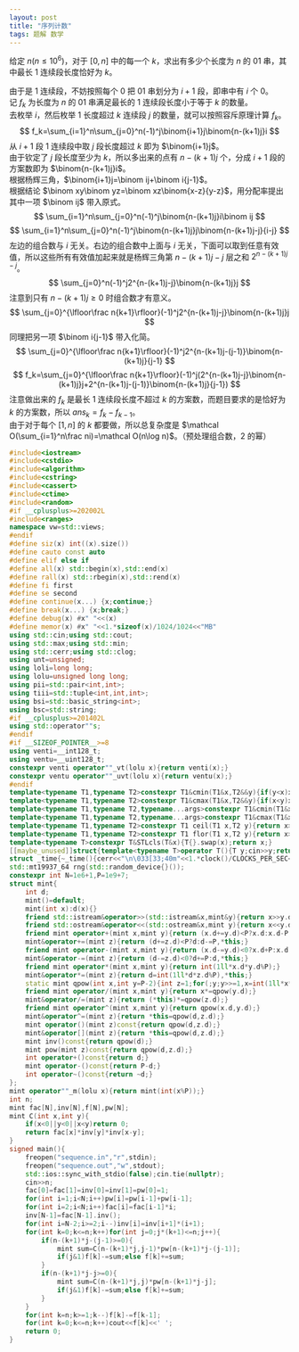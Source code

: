 ```yaml
---
layout: post
title: "序列计数"
tags: 题解 数学
---
```


给定 $n(n\le10^6)$，对于 $[0,n]$ 中的每一个 $k$，求出有多少个长度为 $n$ 的 $01$ 串，其中最长 $1$ 连续段长度恰好为 $k$。

由于是 $1$ 连续段，不妨按照每个 $0$ 把 $01$ 串划分为 $i+1$ 段，即串中有 $i$ 个 $0$。  
记 $f_k$ 为长度为 $n$ 的 $01$ 串满足最长的 $1$ 连续段长度小于等于 $k$ 的数量。  
去枚举 $i$，然后枚举 $1$ 长度超过 $k$ 连续段 $j$ 的数量，就可以按照容斥原理计算 $f_k$。
$$
f_k=\sum_{i=1}^n\sum_{j=0}^n(-1)^j\binom{i+1}j\binom{n-(k+1)j}i
$$
从 $i+1$ 段 $1$ 连续段中取 $j$ 段长度超过 $k$ 即为 $\binom{i+1}j$。  
由于钦定了 $j$ 段长度至少为 $k$，所以多出来的点有 $n-(k+1)j$ 个，分成 $i+1$ 段的方案数即为 $\binom{n-(k+1)j}i$。  
根据杨辉三角，$\binom{i+1}j=\binom ij+\binom i{j-1}$。  
根据结论 $\binom xy\binom yz=\binom xz\binom{x-z}{y-z}$，用分配率提出其中一项 $\binom ij$ 带入原式。
$$
\sum_{i=1}^n\sum_{j=0}^n(-1)^j\binom{n-(k+1)j}i\binom ij
$$
$$
\sum_{i=1}^n\sum_{j=0}^n(-1)^j\binom{n-(k+1)j}j\binom{n-(k+1)j-j}{i-j}
$$
左边的组合数与 $i$ 无关。右边的组合数中上面与 $i$ 无关，下面可以取到任意有效值，所以这些所有有效值加起来就是杨辉三角第 $n-(k+1)j-j$ 层之和 $2^{n-(k+1)j-j}$。
$$
\sum_{j=0}^n(-1)^j2^{n-(k+1)j-j}\binom{n-(k+1)j}j
$$
注意到只有 $n-(k+1)j\ge0$ 时组合数才有意义。
$$
\sum_{j=0}^{\lfloor\frac n{k+1}\rfloor}(-1)^j2^{n-(k+1)j-j}\binom{n-(k+1)j}j
$$
同理把另一项 $\binom i{j-1}$ 带入化简。
$$
\sum_{j=0}^{\lfloor\frac n{k+1}\rfloor}(-1)^j2^{n-(k+1)j-(j-1)}\binom{n-(k+1)j}{j-1}
$$
$$
f_k=\sum_{j=0}^{\lfloor\frac n{k+1}\rfloor}(-1)^j(2^{n-(k+1)j-j}\binom{n-(k+1)j}j+2^{n-(k+1)j-(j-1)}\binom{n-(k+1)j}{j-1})
$$
注意做出来的 $f_k$ 是最长 $1$ 连续段长度不超过 $k$ 的方案数，而题目要求的是恰好为 $k$ 的方案数，所以 $ans_k=f_k-f_{k-1}$。  
由于对于每个 $[1,n]$ 的 $k$ 都要做，所以总复杂度是 $\mathcal O(\sum_{i=1}^n\frac ni)=\mathcal O(n\log n)$。（预处理组合数，$2$ 的幂）
```cpp
#include<iostream>
#include<cstdio>
#include<algorithm>
#include<cstring>
#include<cassert>
#include<ctime>
#include<random>
#if __cplusplus>=202002L
#include<ranges>
namespace vw=std::views;
#endif
#define siz(x) int((x).size())
#define cauto const auto
#define elif else if
#define all(x) std::begin(x),std::end(x)
#define rall(x) std::rbegin(x),std::rend(x)
#define fi first
#define se second
#define continue(x...) {x;continue;}
#define break(x...) {x;break;}
#define debug(x) #x" "<<(x)
#define memor(x) #x" "<<1.*sizeof(x)/1024/1024<<"MB"
using std::cin;using std::cout;
using std::max;using std::min;
using std::cerr;using std::clog;
using unt=unsigned;
using loli=long long;
using lolu=unsigned long long;
using pii=std::pair<int,int>;
using tiii=std::tuple<int,int,int>;
using bsi=std::basic_string<int>;
using bsc=std::string;
#if __cplusplus>=201402L
using std::operator""s;
#endif
#if __SIZEOF_POINTER__>=8
using venti=__int128_t;
using ventu=__uint128_t;
constexpr venti operator""_vt(lolu x){return venti(x);}
constexpr ventu operator""_uvt(lolu x){return ventu(x);}
#endif
template<typename T1,typename T2>constexpr T1&cmin(T1&x,T2&&y){if(y<x)x=y;return x;}
template<typename T1,typename T2>constexpr T1&cmax(T1&x,T2&&y){if(x<y)x=y;return x;}
template<typename T1,typename T2,typename...args>constexpr T1&cmin(T1&x,T2&&y,args&&...z){if(y<x)x=y;return cmin(x,std::forward<args>(z)...);}
template<typename T1,typename T2,typename...args>constexpr T1&cmax(T1&x,T2&&y,args&&...z){if(x<y)x=y;return cmax(x,std::forward<args>(z)...);}
template<typename T1,typename T2>constexpr T1 ceil(T1 x,T2 y){return x>0?(x+y-1)/y:x/y;}
template<typename T1,typename T2>constexpr T1 flor(T1 x,T2 y){return x>0?x/y:(x-y+1)/y;}
template<typename T>constexpr T&STLcls(T&x){T{}.swap(x);return x;}
[[maybe_unused]]struct{template<typename T>operator T(){T y;cin>>y;return y;}}tin;
struct _time{~_time(){cerr<<"\n\033[33;40m"<<1.*clock()/CLOCKS_PER_SEC<<"s\033[0m";}}_TM;
std::mt19937_64 rng(std::random_device{}());
constexpr int N=1e6+1,P=1e9+7;
struct mint{
	int d;
	mint()=default;
	mint(int x):d(x){}
	friend std::istream&operator>>(std::istream&x,mint&y){return x>>y.d;}
	friend std::ostream&operator<<(std::ostream&x,mint y){return x<<y.d;}
	friend mint operator+(mint x,mint y){return (x.d+=y.d)<P?x.d:x.d-P;}
	mint&operator+=(mint z){return (d+=z.d)<P?d:d-=P,*this;}
	friend mint operator-(mint x,mint y){return (x.d-=y.d)<0?x.d+P:x.d;}
	mint&operator-=(mint z){return (d-=z.d)<0?d+=P:d,*this;}
	friend mint operator*(mint x,mint y){return int(1ll*x.d*y.d%P);}
	mint&operator*=(mint z){return d=int(1ll*d*z.d%P),*this;}
	static mint qpow(int x,int y=P-2){int z=1;for(;y;y>>=1,x=int(1ll*x*x%P))if(y&1)z=int(1ll*x*z%P);return z;}
	friend mint operator/(mint x,mint y){return x*=qpow(y.d);}
	mint&operator/=(mint z){return (*this)*=qpow(z.d);}
	friend mint operator^(mint x,mint y){return qpow(x.d,y.d);}
	mint&operator^=(mint z){return *this=qpow(d,z.d);}
	mint operator()(mint z)const{return qpow(d,z.d);}
	mint&operator[](mint z){return *this=qpow(d,z.d);}
	mint inv()const{return qpow(d);}
	mint pow(mint z)const{return qpow(d,z.d);}
	int operator+()const{return d;}
	mint operator-()const{return P-d;}
	int operator~()const{return ~d;}
};
mint operator""_m(lolu x){return mint(int(x%P));}
int n;
mint fac[N],inv[N],f[N],pw[N];
mint C(int x,int y){
	if(x<0||y<0||x<y)return 0;
	return fac[x]*inv[y]*inv[x-y];
}
signed main(){
	freopen("sequence.in","r",stdin);
	freopen("sequence.out","w",stdout);
	std::ios::sync_with_stdio(false);cin.tie(nullptr);
	cin>>n;
	fac[0]=fac[1]=inv[0]=inv[1]=pw[0]=1;
	for(int i=1;i<N;i++)pw[i]=pw[i-1]+pw[i-1];
	for(int i=2;i<N;i++)fac[i]=fac[i-1]*i;
	inv[N-1]=fac[N-1].inv();
	for(int i=N-2;i>=2;i--)inv[i]=inv[i+1]*(i+1);
	for(int k=0;k<=n;k++)for(int j=0;j*(k+1)<=n;j++){
		if(n-(k+1)*j-(j-1)>=0){
			mint sum=C(n-(k+1)*j,j-1)*pw[n-(k+1)*j-(j-1)];
			if(j&1)f[k]-=sum;else f[k]+=sum;
		}
		if(n-(k+1)*j-j>=0){
			mint sum=C(n-(k+1)*j,j)*pw[n-(k+1)*j-j];
			if(j&1)f[k]-=sum;else f[k]+=sum;
		}
	}
	for(int k=n;k>=1;k--)f[k]-=f[k-1];
	for(int k=0;k<=n;k++)cout<<f[k]<<' ';
	return 0;
}
```